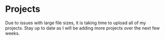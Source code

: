 # Projects
Due to issues with large file sizes, it is taking time to upload all of my projects. Stay up to date as I will be adding more projects over the next few weeks.
